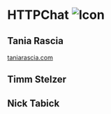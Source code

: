 # HTTPChat ![Icon](https://raw.githubusercontent.com/httpchat/httpchat.github.io/master/images/http-small.png)

## Tania Rascia

[taniarascia.com](https://www.taniarascia.com)

## Timm Stelzer

## Nick Tabick
